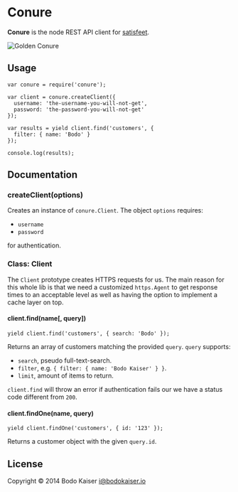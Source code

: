 # Conure

**Conure** is the node REST API client for [satisfeet](https://satisfeet.me).

![Golden Conure](http://bit.ly/U2RBgE)

## Usage

    var conure = require('conure');

    var client = conure.createClient({
      username: 'the-username-you-will-not-get',
      password: 'the-password-you-will-not-get'
    });

    var results = yield client.find('customers', {
      filter: { name: 'Bodo' }
    });

    console.log(results);

## Documentation

### createClient(options)

Creates an instance of `conure.Client`. The object `options` requires:

* `username`
* `password`

for authentication.

### Class: Client

The `Client` prototype creates HTTPS requests for us. The main reason
for this whole lib is that we need a customized `https.Agent` to get
response times to an acceptable level as well as having the option to
implement a cache layer on top.

#### client.find(name[, query])

    yield client.find('customers', { search: 'Bodo' });

Returns an array of customers matching the provided `query`. `query`
supports:

* `search`, pseudo full-text-search.
* `filter`, e.g. `{ filter: { name: 'Bodo Kaiser' } }`.
* `limit`, amount of items to return.

`client.find` will throw an error if authentication fails our we have a
status code different from `200`.

#### client.findOne(name, query)

    yield client.findOne('customers', { id: '123' });

Returns a customer object with the given `query.id`.

## License

Copyright © 2014 Bodo Kaiser <i@bodokaiser.io>
